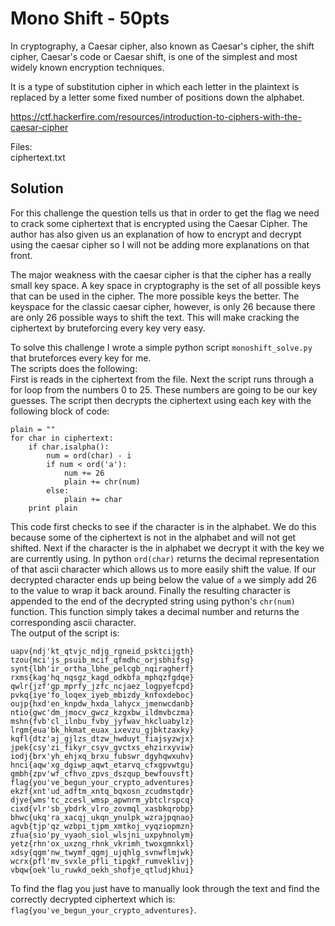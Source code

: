 # Mono Shift - 50pts

In cryptography, a Caesar cipher, also known as Caesar's cipher, the shift cipher, Caesar's code or Caesar shift, is one of the simplest and most widely known encryption techniques.  
  
It is a type of substitution cipher in which each letter in the plaintext is replaced by a letter some fixed number of positions down the alphabet.  

https://ctf.hackerfire.com/resources/introduction-to-ciphers-with-the-caesar-cipher  

Files:  
ciphertext.txt

## Solution
For this challenge the question tells us that in order to get the flag we need to crack some ciphertext that is encrypted using the Caesar Cipher. The author has also given us an explanation of how to encrypt and decrypt using the caesar cipher so I will not be adding more explanations on that front.  
  
The major weakness with the caesar cipher is that the cipher has a really small key space. A key space in cryptography is the set of all possible keys that can be used in the cipher. The more possible keys the better. The keyspace for the classic caesar cipher, however, is only 26 because there are only 26 possible ways to shift the text. This will make cracking the ciphertext by bruteforcing every key very easy.  

To solve this challenge I wrote a simple python script `monoshift_solve.py` that bruteforces every key for me.  
The scripts does the following:  
First is reads in the ciphertext from the file. Next the script runs through a for loop from the numbers 0 to 25. These numbers are going to be our key guesses. The script then decrypts the ciphertext using each key with the following block of code:
```
plain = ""
for char in ciphertext:
    if char.isalpha():
        num = ord(char) - i
        if num < ord('a'):
            num += 26
            plain += chr(num)
        else:
            plain += char
    print plain
```
This code first checks to see if the character is in the alphabet. We do this because some of the ciphertext is not in the alphabet and will not get shifted. Next if the character is the in alphabet we decrypt it with the key we are currently using. In python `ord(char)` returns the decimal representation of that ascii character which allows us to more easily shift the value. If our decrypted character ends up being below the value of `a` we simply add 26 to the value to wrap it back around. Finally the resulting character is appended to the end of the decrypted string using python's `chr(num)` function. This function simply takes a decimal number and returns the corresponding ascii character.  
The output of the script is:  
```
uapv{ndj'kt_qtvjc_ndjg_rgneid_psktcijgth}
tzou{mci'js_psuib_mcif_qfmdhc_orjsbhifsg}
synt{lbh'ir_ortha_lbhe_pelcgb_nqiragherf}
rxms{kag'hq_nqsgz_kagd_odkbfa_mphqzfgdqe}
qwlr{jzf'gp_mprfy_jzfc_ncjaez_logpyefcpd}
pvkq{iye'fo_loqex_iyeb_mbizdy_knfoxdeboc}
oujp{hxd'en_knpdw_hxda_lahycx_jmenwcdanb}
ntio{gwc'dm_jmocv_gwcz_kzgxbw_ildmvbczma}
mshn{fvb'cl_ilnbu_fvby_jyfwav_hkcluabylz}
lrgm{eua'bk_hkmat_euax_ixevzu_gjbktzaxky}
kqfl{dtz'aj_gjlzs_dtzw_hwduyt_fiajsyzwjx}
jpek{csy'zi_fikyr_csyv_gvctxs_ehzirxyviw}
iodj{brx'yh_ehjxq_brxu_fubswr_dgyhqwxuhv}
hnci{aqw'xg_dgiwp_aqwt_etarvq_cfxgpvwtgu}
gmbh{zpv'wf_cfhvo_zpvs_dszqup_bewfouvsft}
flag{you've_begun_your_crypto_adventures}
ekzf{xnt'ud_adftm_xntq_bqxosn_zcudmstqdr}
djye{wms'tc_zcesl_wmsp_apwnrm_ybtclrspcq}
cixd{vlr'sb_ybdrk_vlro_zovmql_xasbkqrobp}
bhwc{ukq'ra_xacqj_ukqn_ynulpk_wzrajpqnao}
agvb{tjp'qz_wzbpi_tjpm_xmtkoj_vyqziopmzn}
zfua{sio'py_vyaoh_siol_wlsjni_uxpyhnolym}
yetz{rhn'ox_uxzng_rhnk_vkrimh_twoxgmnkxl}
xdsy{qgm'nw_twymf_qgmj_ujqhlg_svnwflmjwk}
wcrx{pfl'mv_svxle_pfli_tipgkf_rumveklivj}
vbqw{oek'lu_ruwkd_oekh_shofje_qtludjkhui}
```
To find the flag you just have to manually look through the text and find the correctly decrypted ciphertext which is:  
`flag{you've_begun_your_crypto_adventures}`.


